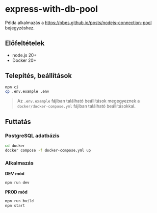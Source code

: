 # express-with-db-pool

Példa alkalmazás a https://pbes.github.io/posts/nodejs-connection-pool bejegyzéshez.

## Előfeltételek
* node.js 20+
* Docker 20+

## Telepítés, beállítások

```bash
npm ci
cp .env.example .env
```

> Az `.env.example` fájlban található beállítások megegyeznek a `docker/docker-compose.yml` fájlban található beállításokkal.

## Futtatás

### PostgreSQL adatbázis
```bash
cd docker
docker compose -f docker-compose.yml up
```

### Alkalmazás

**DEV mód**
```bash
npm run dev
```

**PROD mód**
```bash
npm run build
npm start
```
